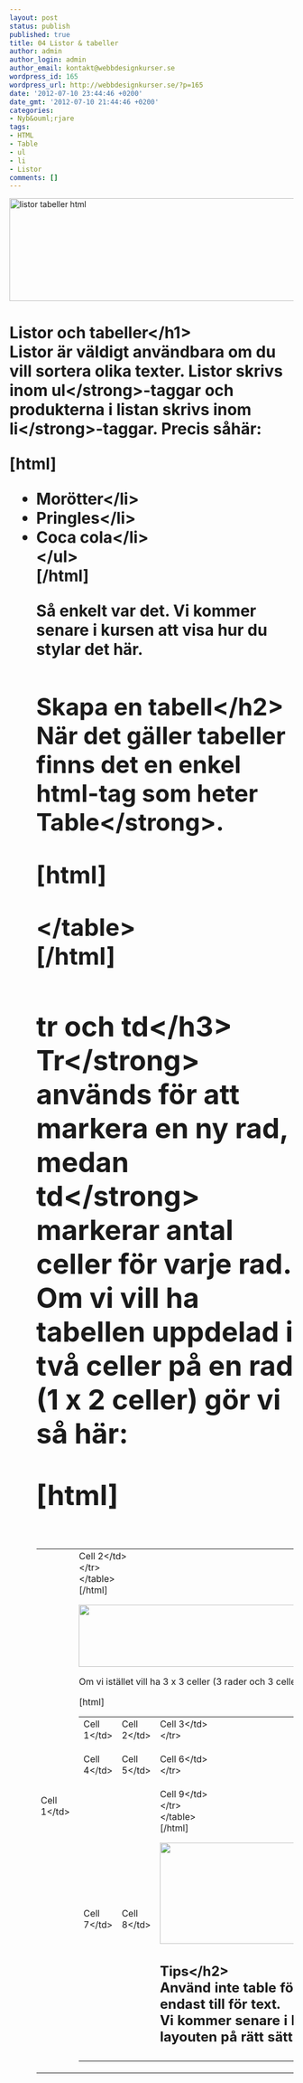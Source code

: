 ```yaml
---
layout: post
status: publish
published: true
title: 04 Listor & tabeller
author: admin
author_login: admin
author_email: kontakt@webbdesignkurser.se
wordpress_id: 165
wordpress_url: http://webbdesignkurser.se/?p=165
date: '2012-07-10 23:44:46 +0200'
date_gmt: '2012-07-10 21:44:46 +0200'
categories:
- Nyb&ouml;rjare
tags:
- HTML
- Table
- ul
- li
- Listor
comments: []
---
```

<p><img src="http:&#47;&#47;webbdesignkurser.se&#47;wp-content&#47;uploads&#47;2012&#47;07&#47;listor-tabeller.png" alt="listor tabeller html" width="695" height="182" class="alignnone size-full wp-image-4042" &#47;></p>
<h1>Listor och tabeller<&#47;h1><br />
Listor &auml;r v&auml;ldigt anv&auml;ndbara om du vill sortera olika texter. Listor skrivs inom <strong>ul<&#47;strong>-taggar och produkterna i listan skrivs inom <strong>li<&#47;strong>-taggar. Precis s&aring;h&auml;r:</p>
<p>[html]</p>
<ul>
<li>Mor&ouml;tter<&#47;li>
<li>Pringles<&#47;li>
<li>Coca cola<&#47;li><br />
<&#47;ul><br />
[&#47;html]</p>
<p>S&aring; enkelt var det. Vi kommer senare i kursen att visa hur du stylar det h&auml;r.<br&#47;><br&#47;></p>
<h2>Skapa en tabell<&#47;h2><br />
N&auml;r det g&auml;ller tabeller finns det en enkel html-tag som heter <strong>Table<&#47;strong>.</p>
<p>[html]</p>
<table>
<p><&#47;table><br />
[&#47;html]</p>
<h3>tr och td<&#47;h3><br />
<strong>Tr<&#47;strong> anv&auml;nds f&ouml;r att markera en ny rad, medan <strong>td<&#47;strong> markerar antal celler f&ouml;r varje rad.<br />
Om vi vill ha tabellen uppdelad i tv&aring; celler p&aring; en rad (1 x 2 celler) g&ouml;r vi s&aring; h&auml;r:</p>
<p>[html]</p>
<table>
<tr>
<td>Cell 1<&#47;td></p>
<td>Cell 2<&#47;td><br />
    <&#47;tr><br />
<&#47;table><br />
[&#47;html]</p>
<p><img class="alignnone size-full wp-image-504" title="" src="http:&#47;&#47;webbdesignkurser.se&#47;wp-content&#47;uploads&#47;2012&#47;07&#47;celler1.png" alt="" width="697" height="110" &#47;></p>
<p>Om vi ist&auml;llet vill ha 3 x 3 celler (3 rader och 3 celler) g&ouml;r vi helt enkelt s&aring; h&auml;r:</p>
<p>[html]</p>
<table>
<tr>
<td>Cell 1<&#47;td></p>
<td>Cell 2<&#47;td></p>
<td>Cell 3<&#47;td><br />
    <&#47;tr></p>
<tr>
<td>Cell 4<&#47;td></p>
<td>Cell 5<&#47;td></p>
<td>Cell 6<&#47;td><br />
    <&#47;tr></p>
<tr>
<td>Cell 7<&#47;td></p>
<td>Cell 8<&#47;td></p>
<td>Cell 9<&#47;td><br />
    <&#47;tr><br />
<&#47;table><br />
[&#47;html]</p>
<p><img class="alignnone size-full wp-image-505" title="" src="http:&#47;&#47;webbdesignkurser.se&#47;wp-content&#47;uploads&#47;2012&#47;07&#47;celler2.png" alt="" width="697" height="179" &#47;></p>
<h2>Tips<&#47;h2><br />
Anv&auml;nd inte table f&ouml;r att placera ut layouten. Table &auml;r endast till f&ouml;r text.<br />
Vi kommer senare i kursen att visa hur vi placerar ut layouten p&aring; r&auml;tt s&auml;tt!</p>
